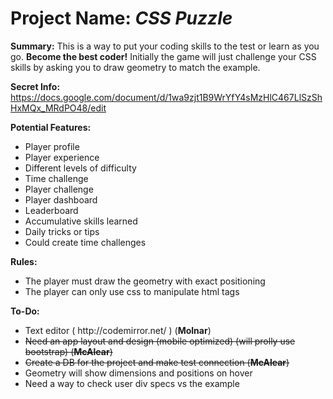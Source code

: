 <h1>Project Name: <i>CSS Puzzle</i></h1>

<b>Summary:</b>
This is a way to put your coding skills to the test or learn as you go. <b>Become the best coder!</b> Initially the game will just challenge your CSS skills by asking you to draw geometry to match the example.

<b>Secret Info:</b> https://docs.google.com/document/d/1wa9zjt1B9WrYfY4sMzHlC467LlSzShHxMQx_MRdPO48/edit

<b>Potential Features:</b>
  <ul>
    <li>Player profile</li>
    <li>Player experience</li>
    <li>Different levels of difficulty</li>
    <li>Time challenge</li>
    <li>Player challenge</li>
    <li>Player dashboard</li>
    <li>Leaderboard</li>
    <li>Accumulative skills learned</li>
    <li>Daily tricks or tips</li>
    <li>Could create time challenges</li>
  </ul>

<b>Rules:</b>
  <ul>
    <li>The player must draw the geometry with exact positioning</li>
    <li>The player can only use css to manipulate html tags</li>
  </ul>
  
<b>To-Do:</b>
  <ul>
    <li>Text editor ( http://codemirror.net/ ) (<b>Molnar</b>)</li>
    <li><strike>Need an app layout and design (mobile optimized) (will prolly use bootstrap) (<b>McAlear</b>)</strike></li>
    <li><strike>Create a DB for the project and make test connection (<b>McAlear</b>)</strike></li>
    <li>Geometry will show dimensions and positions on hover</li>
    <li>Need a way to check user div specs vs the example</li>
  </ul>
